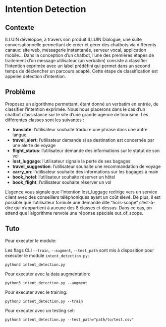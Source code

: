 # Intention Detection

## Contexte
ILLUIN développe, à travers son produit ILLUIN Dialogue, une suite conversationnelle permettant de créer et gérer des chatbots via différents canaux: site web, messagerie instantanée, serveur vocal, application mobile… 
Dans la conception d’un chatbot, l’une des premières étapes de traitement d’un message utilisateur (un verbatim) consiste à classifier l’intention exprimée avec un label prédéfini qui permet dans un second temps de déclencher un parcours adapté.
Cette étape de classification est appelée détection d’intention.

## Problème
Proposez un algorithme permettant, étant donné un verbatim en entrée, de classifier l’intention exprimée. Nous nous placerons dans le cas d’un chatbot d’assistance sur le site d’une grande agence de tourisme. Les différentes classes sont les suivantes :
* **translate**: l’utilisateur souhaite traduire une phrase dans une autre langue
* **travel_alert**: l’utilisateur demande si sa destination est concernée par une alerte de voyage
* **flight_status**: l’utilisateur demande des informations sur le statut de son vol
* **lost_luggage**: l’utilisateur signale la perte de ses bagages
* **travel_suggestion**: l’utilisateur souhaite une recommandation de voyage
* **carry_on**: l'utilisateur souhaite des informations sur les bagages à main
* **book_hotel**: l’utilisateur souhaite réserver un hôtel
* **book_flight**: l’utilisateur souhaite réserver un vol

L’agence vous signale que l’intention lost_luggage redirige vers un service client avec des conseillers téléphoniques ayant un coût élevé.
De plus, il est possible que l’utilisateur formule une demande dite “hors-scope” c’est-à-dire qui n’appartient à aucune des 8 classes ci-dessus. Dans ce cas, on attend que l’algorithme renvoie une réponse spéciale out_of_scope.

## Tuto

Pour executer le module:

Les flags CLI `--train`, `--augment`, `--test_path` sont mis à disposition pour executer le module `intent_detection.py`:
```
python3 intent_detection.py
```
Pour executer avec la data augmentation:
```
python3 intent_detection.py --augment
```
Pour executer avec le training:
```
python3 intent_detection.py --train
```
Pour executer avec un testing set:
```
python3 intent_detection.py --test_path="path/to/test.csv"
```
